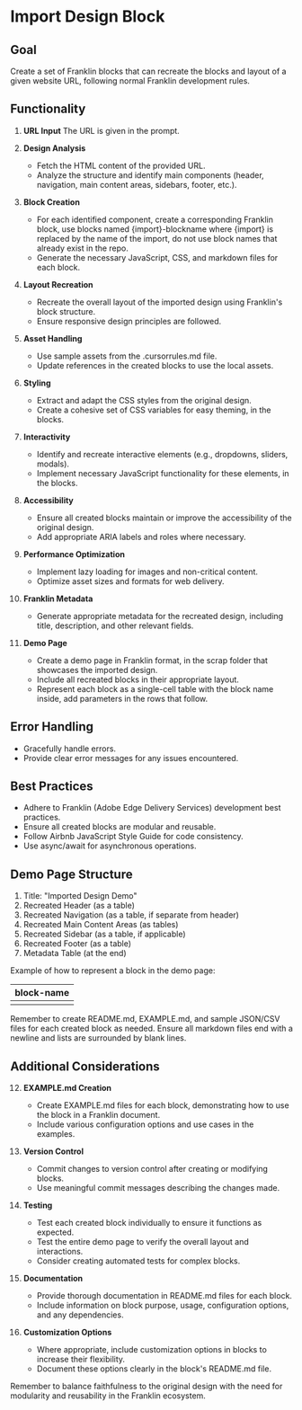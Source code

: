 # Import Design Block

## Goal

Create a set of Franklin blocks that can recreate the blocks and layout of a given website URL, following normal Franklin development rules.

## Functionality

1. **URL Input**
   The URL is given in the prompt.

2. **Design Analysis**
   * Fetch the HTML content of the provided URL.
   * Analyze the structure and identify main components (header, navigation, main content areas, sidebars, footer, etc.).

3. **Block Creation**
   * For each identified component, create a corresponding Franklin block, use blocks named {import}-blockname where {import} is replaced by the name of the import, do not use block names that already exist in the repo.
   * Generate the necessary JavaScript, CSS, and markdown files for each block.

4. **Layout Recreation**
   * Recreate the overall layout of the imported design using Franklin's block structure.
   * Ensure responsive design principles are followed.

5. **Asset Handling**
   * Use sample assets from the .cursorrules.md file.
   * Update references in the created blocks to use the local assets.

6. **Styling**
   * Extract and adapt the CSS styles from the original design.
   * Create a cohesive set of CSS variables for easy theming, in the blocks.

7. **Interactivity**
   * Identify and recreate interactive elements (e.g., dropdowns, sliders, modals).
   * Implement necessary JavaScript functionality for these elements, in the blocks.

8. **Accessibility**
   * Ensure all created blocks maintain or improve the accessibility of the original design.
   * Add appropriate ARIA labels and roles where necessary.

9. **Performance Optimization**
   * Implement lazy loading for images and non-critical content.
   * Optimize asset sizes and formats for web delivery.

10. **Franklin Metadata**
    * Generate appropriate metadata for the recreated design, including title, description, and other relevant fields.

11. **Demo Page**
    * Create a demo page in Franklin format, in the scrap folder that showcases the imported design.
    * Include all recreated blocks in their appropriate layout.
    * Represent each block as a single-cell table with the block name inside, add parameters in the rows that follow.

## Error Handling

* Gracefully handle errors.
* Provide clear error messages for any issues encountered.

## Best Practices

* Adhere to Franklin (Adobe Edge Delivery Services) development best practices.
* Ensure all created blocks are modular and reusable.
* Follow Airbnb JavaScript Style Guide for code consistency.
* Use async/await for asynchronous operations.

## Demo Page Structure

1. Title: "Imported Design Demo"
2. Recreated Header (as a table)
3. Recreated Navigation (as a table, if separate from header)
4. Recreated Main Content Areas (as tables)
5. Recreated Sidebar (as a table, if applicable)
6. Recreated Footer (as a table)
7. Metadata Table (at the end)

Example of how to represent a block in the demo page:

| block-name |
| :---- |
| |

Remember to create README.md, EXAMPLE.md, and sample JSON/CSV files for each created block as needed. Ensure all markdown files end with a newline and lists are surrounded by blank lines.

## Additional Considerations

12. **EXAMPLE.md Creation**
    * Create EXAMPLE.md files for each block, demonstrating how to use the block in a Franklin document.
    * Include various configuration options and use cases in the examples.

13. **Version Control**
    * Commit changes to version control after creating or modifying blocks.
    * Use meaningful commit messages describing the changes made.

14. **Testing**
    * Test each created block individually to ensure it functions as expected.
    * Test the entire demo page to verify the overall layout and interactions.
    * Consider creating automated tests for complex blocks.

15. **Documentation**
    * Provide thorough documentation in README.md files for each block.
    * Include information on block purpose, usage, configuration options, and any dependencies.

16. **Customization Options**
    * Where appropriate, include customization options in blocks to increase their flexibility.
    * Document these options clearly in the block's README.md file.

Remember to balance faithfulness to the original design with the need for modularity and reusability in the Franklin ecosystem.

